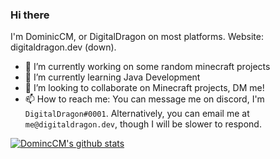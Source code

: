 ### Hi there

I'm DominicCM, or DigitalDragon on most platforms. Website: digitaldragon.dev (down).

- 🔭 I’m currently working on some random minecraft projects
- 🌱 I’m currently learning Java Development
- 👯 I’m looking to collaborate on Minecraft projects, DM me!
- 📫 How to reach me: You can message me on discord, I'm `DigitalDragon#0001`. Alternatively, you can email me at `me@digitaldragon.dev`, though I will be slower to respond.

[![DomincCM's github stats](https://github-readme-stats.vercel.app/api?username=DominicCM&theme=darcula)](https://github.com/anuraghazra/github-readme-stats)
